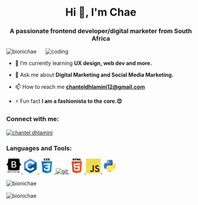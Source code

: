 <h1 align="center">Hi 👋, I'm Chae</h1>
<h3 align="center">A passionate frontend developer/digital marketer from South Africa</h3>
<img align="right" alt="coding" width="400" src="https://i.pinimg.com/originals/f0/f0/d9/f0f0d932d6e39c7af5aa305cbd8da735.gif"

<p align="left"> <img src="https://komarev.com/ghpvc/?username=bionichae&label=Profile%20views&color=0e75b6&style=flat" alt="bionichae" /> </p>

- 🌱 I’m currently learning **UX design, web dev and more.**

- 💬 Ask me about **Digital Marketing and Social Media Marketing.**

- 📫 How to reach me **chanteldhlamini12@gmail.com**

- ⚡ Fun fact **I am a fashionista to the core.😍**

<h3 align="left">Connect with me:</h3>
<p align="left">
<a href="https://linkedin.com/in/chantel dhlamini" target="blank"><img align="center" src="https://raw.githubusercontent.com/rahuldkjain/github-profile-readme-generator/master/src/images/icons/Social/linked-in-alt.svg" alt="chantel dhlamini" height="30" width="40" /></a>
</p>

<h3 align="left">Languages and Tools:</h3>
<p align="left"> <a href="https://getbootstrap.com" target="_blank" rel="noreferrer"> <img src="https://raw.githubusercontent.com/devicons/devicon/master/icons/bootstrap/bootstrap-plain-wordmark.svg" alt="bootstrap" width="40" height="40"/> </a> <a href="https://www.cprogramming.com/" target="_blank" rel="noreferrer"> <img src="https://raw.githubusercontent.com/devicons/devicon/master/icons/c/c-original.svg" alt="c" width="40" height="40"/> </a> <a href="https://www.w3schools.com/css/" target="_blank" rel="noreferrer"> <img src="https://raw.githubusercontent.com/devicons/devicon/master/icons/css3/css3-original-wordmark.svg" alt="css3" width="40" height="40"/> </a> <a href="https://git-scm.com/" target="_blank" rel="noreferrer"> <img src="https://www.vectorlogo.zone/logos/git-scm/git-scm-icon.svg" alt="git" width="40" height="40"/> </a> <a href="https://www.w3.org/html/" target="_blank" rel="noreferrer"> <img src="https://raw.githubusercontent.com/devicons/devicon/master/icons/html5/html5-original-wordmark.svg" alt="html5" width="40" height="40"/> </a> <a href="https://developer.mozilla.org/en-US/docs/Web/JavaScript" target="_blank" rel="noreferrer"> <img src="https://raw.githubusercontent.com/devicons/devicon/master/icons/javascript/javascript-original.svg" alt="javascript" width="40" height="40"/> </a> <a href="https://www.python.org" target="_blank" rel="noreferrer"> <img src="https://raw.githubusercontent.com/devicons/devicon/master/icons/python/python-original.svg" alt="python" width="40" height="40"/> </a> </p>

<p><img align="center" src="https://github-readme-stats.vercel.app/api/top-langs?username=bionichae&show_icons=true&locale=en&layout=compact" alt="bionichae" /></p>

<p><img align="center" src="https://github-readme-streak-stats.herokuapp.com/?user=bionichae&" alt="bionichae" /></p>
